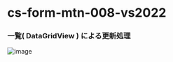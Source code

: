 # cs-form-mtn-008-vs2022

### 一覧( DataGridView ) による更新処理

![image](https://github.com/winofsql/cs-form-mtn-008-vs2022/assets/1501327/a0ece432-e13e-4384-b3c9-492a6886919c)
